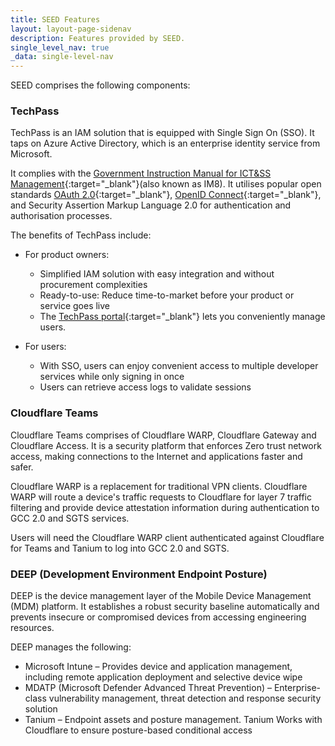 ```yaml
---
title: SEED Features
layout: layout-page-sidenav
description: Features provided by SEED.
single_level_nav: true
_data: single-level-nav
---
```


SEED comprises the following components:

### TechPass 
TechPass is an IAM solution that is equipped with Single Sign On (SSO). It taps on Azure Active Directory, which is an enterprise identity service from Microsoft.

It complies with the [Government Instruction Manual for ICT&SS Management](https://www.developer.tech.gov.sg/guidelines/standards-and-best-practices/instruction-manual-for-ict-ss-management.html){:target="_blank"}(also known as IM8). It utilises popular open standards [OAuth 2.0](https://oauth.net/2/){:target="_blank"}, [OpenID Connect](https://openid.net/connect/){:target="_blank"}, and Security Assertion Markup Language 2.0 for authentication and authorisation processes.

The benefits of TechPass include:

- For product owners:
  - Simplified IAM solution with easy integration and without procurement complexities
  - Ready-to-use: Reduce time-to-market before your product or service goes live
  - The [TechPass portal](https://portal.techpass.gov.sg/public/home){:target="_blank"} lets you conveniently manage users.

- For users:
  - With SSO, users can enjoy convenient access to multiple developer services while only signing in once
  - Users can retrieve access logs to validate sessions

### Cloudflare Teams
Cloudflare Teams comprises of Cloudflare WARP, Cloudflare Gateway and Cloudflare Access. It is a security platform that enforces Zero trust network access, making connections to the Internet and applications faster and safer.

Cloudflare WARP is a replacement for traditional VPN clients. Cloudflare WARP will route a device's traffic requests to Cloudflare for layer 7 traffic filtering and provide device attestation information during authentication to GCC 2.0 and SGTS services.

Users will need the Cloudflare WARP client authenticated against Cloudflare for Teams and Tanium to log into GCC 2.0 and SGTS.

### DEEP (Development Environment Endpoint Posture)
DEEP is the device management layer of the Mobile Device Management (MDM) platform. It establishes a robust security baseline automatically and prevents insecure or compromised devices from accessing engineering resources.

DEEP manages the following:
- Microsoft Intune – Provides device and application management, including remote application deployment and selective device wipe 
- MDATP (Microsoft Defender Advanced Threat Prevention) – Enterprise-class vulnerability management, threat detection and response security solution
- Tanium – Endpoint assets and posture management. Tanium Works with Cloudflare to ensure posture-based conditional access

